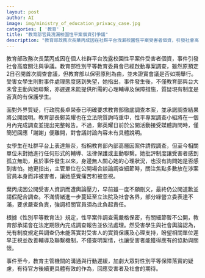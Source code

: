 ```yaml
---
layout: post
author: AI
image: img/ministry_of_education_privacy_case.jpg
categories: [ '教育' ]
title: "教育部官員洩漏校園性平案個資引爭議"
description: "教育部政務次長葉丙成因在社群平台洩漏校園性平案受害者個資，引發社會高度關注及質疑。調查小組已啟動調查，但教育部與台大對受害學生未及時提供必要的心理輔導與保障措施，讓受害者感到孤立。外界批評現行制度未真正落實對受害者的保護。面對壓力，葉丙成道歉請假，主管機關承諾一個月內完成調查，社會各界關注後續改革與制度改善。"
---
```

教育部政務次長葉丙成因在個人社群平台洩露校園性平案件受害者個資，事件引發社會高度關注與爭議。教育部性別平等教育委員會已經啟動專案調查，雖然原預定2日召開首次調查會議，但教育部以保密原則為由，並未證實會議是否如期舉行。受害女學生則對事件處理態度感到失望，她指出，事件發生後，不僅教育部與台大未曾主動與她聯繫，亦遲遲未能提供所需的心理輔導及保障措施，質疑現有制度是否真的有保護學生。

面對外界質疑，行政院長卓榮泰已明確要求教育部徹底調查本案，並承諾調查結果將公開說明。教育部長鄭英耀也在立法院質詢時重申，性平專案調查小組將在一個月內完成調查並提出完整報告。不過，鄭英耀日前於公開活動接受媒體詢問時，僅簡短回應「謝謝」便離開，對會議討論內容未有具體說明。

女學生在社群平台上表達無奈，指稱教育部內部高層因案件請假調查，但至今相關單位未對她進行任何形式的輔導、法律保護或主動聯繫。她批評制度讓受害者感到孤立無助，且於事件發生以來，身邊無人關心她的心理狀況，也沒有詢問她是否感到害怕。她更指出，主管單位在公開場合談論調查細節時，關注焦點多數放在涉案官員本身而非被害者，讓她感覺痛苦和被忽視。

葉丙成因公開受害人資訊而遭輿論壓力，早前雖一度不願刪文，最終仍公開道歉並請假配合調查。不滿情緒進一步蔓延至立法院及社會各界，部分綠營立委表達不滿，要求嚴查負責，強調相關官員須為此負起責任。

根據《性別平等教育法》規定，性平案件調查需嚴格保密，有關細節暫不公開，教育部承諾會在法定期限內完成調查報告並依法處理。然受害學生與社會輿論認為，光有制度規定與調查仍未能落實對受害人的實質保護及心理支持，盼望相關單位遲早正視並改善輔導及聯繫機制，不僅查明案情，也讓受害者能獲得應有的協助與關懷。

事件至今，教育主管機關的溝通與行動遲緩，加劇大眾對性別平等保障落實的疑慮，有待官方後續更具體有效的作為，回應受害者及社會的期待。